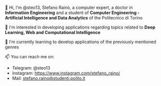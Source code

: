 👋 Hi, I'm @steo13, Stefano Rainò, a computer expert, a doctor in **Information Engineering** and a student of **Computer Engineering - Artificial Intelligence and Data Analytics** of the Politecnico di Torino

👀 I'm interested in developing applications regarding topics related to **Deep Learning, Web and Computational Intelligence**

🌱 I'm currently learning to develop applications of the previously mentioned genres

📫 You can reach me on:
  - Telegram: @steo13
  - Instagram: https://www.instagram.com/stefano_raino/
  - Mail: stefano.raino@studenti.polito.it

<!---
steo13/steo13 is a ✨ special ✨ repository because its `README.md` (this file) appears on your GitHub profile.
You can click the Preview link to take a look at your changes.
--->
